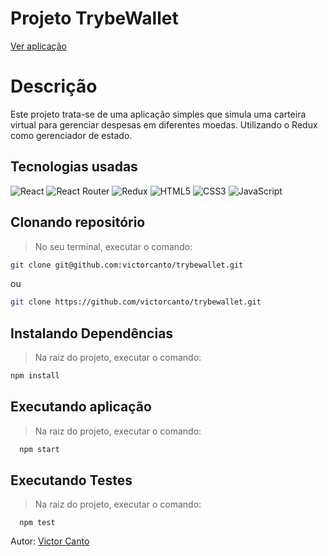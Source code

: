 # Projeto TrybeWallet

[Ver aplicação](https://trybewallet-victorcanto.vercel.app/)

# Descrição
Este projeto trata-se de uma aplicação simples que simula uma carteira virtual para gerenciar despesas em diferentes moedas. Utilizando o Redux como gerenciador de estado.

## Tecnologias usadas
![React](https://img.shields.io/badge/react-%2320232a.svg?style=for-the-badge&logo=react&logoColor=%2361DAFB)
![React Router](https://img.shields.io/badge/React_Router-CA4245?style=for-the-badge&logo=react-router&logoColor=white)
![Redux](https://img.shields.io/badge/redux-%23593d88.svg?style=for-the-badge&logo=redux&logoColor=white)
![HTML5](https://img.shields.io/badge/html5-%23E34F26.svg?style=for-the-badge&logo=html5&logoColor=white)
![CSS3](https://img.shields.io/badge/css3-%231572B6.svg?style=for-the-badge&logo=css3&logoColor=white)
![JavaScript](https://img.shields.io/badge/javascript-%23323330.svg?style=for-the-badge&logo=javascript&logoColor=%23F7DF1E)

## Clonando repositório
> No seu terminal, executar o comando:
```bash
git clone git@github.com:victorcanto/trybewallet.git
``` 
ou
```bash
git clone https://github.com/victorcanto/trybewallet.git
``` 

## Instalando Dependências

> Na raiz do projeto, executar o comando:
```bash
npm install
``` 
## Executando aplicação

> Na raiz do projeto, executar o comando:
  ```bash
    npm start
  ```

## Executando Testes

> Na raiz do projeto, executar o comando:
  ```
    npm test
  ```

  Autor: [Victor Canto](https://www.linkedin.com/in/vscanto/)
